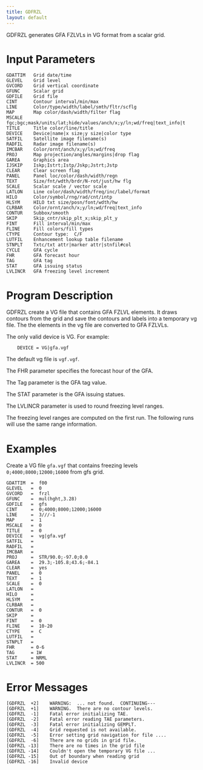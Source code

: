 ```yaml
---
title: GDFRZL
layout: default
---
```


GDFRZL generates GFA FZLVLs in VG format from a scalar grid.

# Input Parameters
 
	GDATTIM   Grid date/time
	GLEVEL    Grid level
	GVCORD    Grid vertical coordinate
	GFUNC     Scalar grid
	GDFILE    Grid file
	CINT      Contour interval/min/max
	LINE      Color/type/width/label/smth/fltr/scflg
	MAP       Map color/dash/width/filter flag
	MSCALE    fgc;bgc;mask/units/lat;hide/values/anch/x;y/ln;wd/freq|text_info|t
	TITLE     Title color/line/title
	DEVICE    Device|name|x size;y size|color type
	SATFIL    Satellite image filename(s)
	RADFIL    Radar image filename(s)
	IMCBAR    Color/ornt/anch/x;y/ln;wd/freq
	PROJ      Map projection/angles/margins|drop flag
	GAREA     Graphics area
	IJSKIP    Iskp;Istrt;Istp/Jskp;Jstrt;Jstp
	CLEAR     Clear screen flag
	PANEL     Panel loc/color/dash/width/regn
	TEXT      Size/fnt/wdth/brdr/N-rot/just/hw flg
	SCALE     Scalar scale / vector scale
	LATLON    Line color/dash/width/freq/inc/label/format
	HILO      Color/symbol/rng/rad/cnt/intp
	HLSYM     HILO txt size/posn/font/wdth/hw
	CLRBAR    Color/ornt/anch/x;y/ln;wd/freq|text_info
	CONTUR    Subbox/smooth
	SKIP      Skip_cntr/skip_plt_x;skip_plt_y
	FINT      Fill interval/min/max
	FLINE     Fill colors/fill types
	CTYPE     Contour type:  C/F
	LUTFIL    Enhancement lookup table filename
	STNPLT    Txtc/txt attr|marker attr|stnfil#col
	CYCLE     GFA cycle
	FHR       GFA forecast hour
	TAG       GFA tag
	STAT      GFA issuing status
	LVLINCR   GFA freezing level increment
 
 

# Program Description
 
GDFRZL create a VG file that contains GFA FZLVL elements.
It draws contours from the grid and save the contours and
labels into a temporary vg file. The the elements in the vg
file are converted to GFA FZLVLs.

The only valid device is VG. For example:

		DEVICE = VG|gfa.vgf

The default vg file is `vgf.vgf`.

The FHR parameter specifies the forecast hour of the GFA.

The Tag parameter is the GFA tag value.

The STAT parameter is the GFA issuing statues.

The LVLINCR parameter is used to round freezing level ranges.

The freezing level ranges are computed on the first run. The
following runs will use the same range information.

 
# Examples
 
Create a VG file `gfa.vgf` that contains freezing levels
	`0;4000;8000;12000;16000` from gfs grid.

	GDATTIM	 =  f00
	GLEVEL	 =  0
	GVCORD	 =  frzl
	GFUNC	 =  mul(hght,3.28)
	GDFILE	 =  gfs
	CINT	 =  0;4000;8000;12000;16000
	LINE	 =  3///-1
	MAP	     =  1
	MSCALE	 =  0
	TITLE	 =  0
	DEVICE	 =  vg|gfa.vgf
	SATFIL	 =
	RADFIL	 =
	IMCBAR   =
	PROJ	 =  STR/90.0;-97.0;0.0
	GAREA	 =  29.3;-105.8;43.6;-84.1
	CLEAR	 =  yes
	PANEL	 =  0
	TEXT	 =  1
	SCALE	 =  0
	LATLON	 =
	HILO	 =
	HLSYM	 =
	CLRBAR	 =
	CONTUR	 =  0
	SKIP	 =
	FINT	 =  0
	FLINE	 =  10-20
	CTYPE	 =  C
	LUTFIL   =
	STNPLT   =
	FHR	     = 0-6
	TAG	     = 1W
	STAT	 = NRML
	LVLINCR	 = 500

# Error Messages
 
	[GDFRZL  +2]    WARNING:  ... not found.  CONTINUING---
	[GDFRZL  +1]    WARNING.  There are no contour levels.
	[GDFRZL  -1]    Fatal error initializing TAE.
	[GDFRZL  -2]    Fatal error reading TAE parameters.
	[GDFRZL  -3]    Fatal error initializing GEMPLT.
	[GDFRZL  -4]    Grid requested is not available.
	[GDFRZL  -5]    Error setting grid navigation for file ....
	[GDFRZL  -6]    There are no grids in grid file.
	[GDFRZL -13]    There are no times in the grid file
	[GDFRZL -14]    Couldn't open the temporary VG file ...
	[GDFRZL -15]    Out of boundary when reading grid
	[GDFRZL -16]    Invalid device
